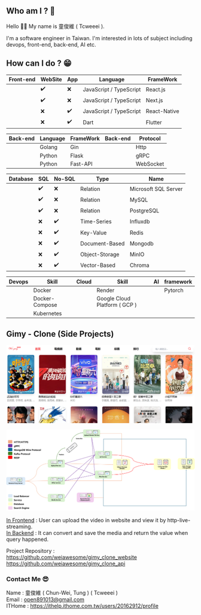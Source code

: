 ## Who am I ? 🤔
Hello 👋👋 My name is 童俊維 ( Tcweeei ).

I'm a software engineer in Taiwan. I'm interested in lots of subject including devops, front-end, back-end, AI etc.

## How can I do ? 😁

| Front-end | WebSite | App | Language                | FrameWork    | 
|-----------|---------|-----|-------------------------|--------------|
|           | ✔️      | ❌   | JavaScript / TypeScript | React.js     |
|           | ✔️      | ❌   | JavaScript / TypeScript | Next.js      |
|           | ❌       | ✔️  | JavaScript / TypeScript | React-Native |
|           | ❌       | ✔️  | Dart                    | Flutter      |

| Back-end | Language | FrameWork | Back-end | Protocol  | 
|----------|----------|-----------|----------|-----------|
|          | Golang   | Gin       |          | Http      |
|          | Python   | Flask     |          | gRPC      |
|          | Python   | Fast-API  |          | WebSocket |

| Database | SQL | No-SQL | Type           | Name                 |
|----------|-----|--------|----------------|----------------------|
|          | ✔️  | ❌      | Relation       | Microsoft SQL Server |
|          | ✔️  | ❌      | Relation       | MySQL                |
|          | ✔️  | ❌      | Relation       | PostgreSQL           |
|          | ❌   | ✔️     | Time-Series    | Influxdb             |
|          | ❌   | ✔️     | Key-Value      | Redis                |
|          | ❌   | ✔️     | Document-Based | Mongodb              |
|          | ❌   | ✔️     | Object-Storage | MinIO                |
|          | ❌   | ✔️     | Vector-Based   | Chroma               |


| Devops | Skill          | Cloud | Skill                         | AI | framework | 
|--------|----------------|-------|-------------------------------|----|-----------|
|        | Docker         |       | Render                        |    | Pytorch   |
|        | Docker-Compose |       | Google Cloud Platform ( GCP ) |    |           |
|        | Kubernetes     |       |                               |    |           |


## Gimy - Clone (Side Projects)
![home_page.png](assets/home_page.png)

![architecture.png](assets/system_architecture.png)

[In Frontend](https://github.com/weiawesome/gimy_clone_api) : User can upload the video in website and view it by http-live-streaming.</br>
[In Backend](https://github.com/weiawesome/gimy_clone_api) : It can convert and save the media and return the value when query happened.

Project Repository : </br>
https://github.com/weiawesome/gimy_clone_website </br>
https://github.com/weiawesome/gimy_clone_api



### Contact Me 😎
Name : 童俊維 ( Chun-Wei, Tung ) ( Tcweeei )<br/>
Email : open891013@gmail.com <br/>
ITHome : https://ithelp.ithome.com.tw/users/20162912/profile






<!--
**weiawesome/weiawesome** is a ✨ _special_ ✨ repository because its `README.md` (this file) appears on your GitHub profile.

Here are some ideas to get you started:

- 🔭 I’m currently working on ...
- 🌱 I’m currently learning ...
- 👯 I’m looking to collaborate on ...
- 🤔 I’m looking for help with ...
- 💬 Ask me about ...
- 📫 How to reach me: ...
- 😄 Pronouns: ...
- ⚡ Fun fact: ...
-->
